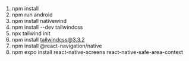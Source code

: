 1. npm install
2. npm run android
3. npm install nativewind
4. npm install --dev tailwindcss
5. npx tailwind init
6. npm install tailwindcss@3.3.2
7. npm install @react-navigation/native
8. npm expo install react-native-screens react-native-safe-area-context
